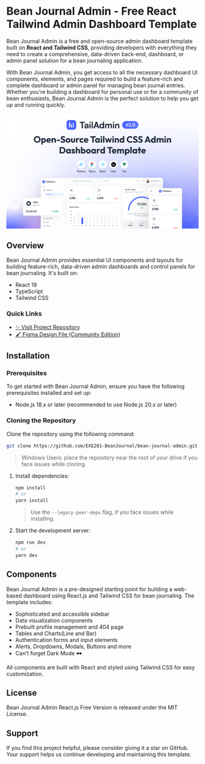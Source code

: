 # Bean Journal Admin - Free React Tailwind Admin Dashboard Template

Bean Journal Admin is a free and open-source admin dashboard template built on **React and Tailwind CSS**, providing developers
with everything they need to create a comprehensive, data-driven back-end,
dashboard, or admin panel solution for a bean journaling application.

With Bean Journal Admin, you get access to all the necessary dashboard UI components, elements, and pages required to build a
feature-rich and complete dashboard or admin panel for managing bean journal entries. Whether you're building a dashboard for personal use or for a community of bean enthusiasts, Bean Journal Admin is the perfect solution to help you get up and running quickly.

![Bean Journal Admin React.js Dashboard Preview](./banner.png)

## Overview

Bean Journal Admin provides essential UI components and layouts for building feature-rich, data-driven admin dashboards and
control panels for bean journaling. It's built on:

- React 19
- TypeScript
- Tailwind CSS

### Quick Links

- [✨ Visit Project Repository](https://github.com/EXE201-BeanJournal/bean-journal-admin) 
- [🖌️ Figma Design File (Community Edition)](https://www.figma.com/community/file/1214477970819985778) 

## Installation

### Prerequisites

To get started with Bean Journal Admin, ensure you have the following prerequisites installed and set up:

- Node.js 18.x or later (recommended to use Node.js 20.x or later)

### Cloning the Repository

Clone the repository using the following command:

```bash
git clone https://github.com/EXE201-BeanJournal/bean-journal-admin.git
```

> Windows Users: place the repository near the root of your drive if you face issues while cloning.

1. Install dependencies:

   ```bash
   npm install
   # or
   yarn install
   ```

   > Use the `--legacy-peer-deps` flag, if you face issues while installing.

2. Start the development server:
   ```bash
   npm run dev
   # or
   yarn dev
   ```

## Components

Bean Journal Admin is a pre-designed starting point for building a web-based dashboard using React.js and Tailwind CSS for bean journaling. The
template includes:

- Sophisticated and accessible sidebar
- Data visualization components
- Prebuilt profile management and 404 page
- Tables and Charts(Line and Bar)
- Authentication forms and input elements
- Alerts, Dropdowns, Modals, Buttons and more
- Can't forget Dark Mode 🕶️

All components are built with React and styled using Tailwind CSS for easy customization.

## License

Bean Journal Admin React.js Free Version is released under the MIT License.

## Support

If you find this project helpful, please consider giving it a star on GitHub. Your support helps us continue developing
and maintaining this template.
